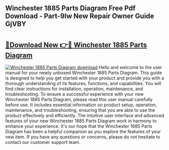 ## Winchester 1885 Parts Diagram Free Pdf Download - Part-9lw New Repair Owner Guide GjVBY

# <h2><a href="http://dfmdyzg.blite.top/?on=Winchester+1885+Parts+Diagram">🔗Download New 👉🔴 Winchester 1885 Parts Diagram</a></h2>

[![Winchester 1885 Parts Diagram download](https://i.imgur.com/lujVjoI.png)](http://dfmdyzg.blite.top/?on=Winchester+1885+Parts+Diagram)
Hello and welcome to the user manual for your newly unboxed Winchester 1885 Parts Diagram. This guide is designed to help you get started with your product and provide you with a thorough understanding of its features, functions, and capabilities. You will find clear instructions for installation, operation, maintenance, and troubleshooting. To ensure a successful experience with your new Winchester 1885 Parts Diagram, please read this user manual carefully before use. It includes essential information on product setup, operation, maintenance, and troubleshooting, ensuring that you are able to use the product effectively and efficiently. The intuitive user interface and advanced features of your new Winchester 1885 Parts Diagram work in harmony to enhance your experience. It's our hope that the Winchester 1885 Parts Diagram has been a helpful companion as you explore the features of your new item. If you have any questions or concerns, please do not hesitate to contact our customer support team.
